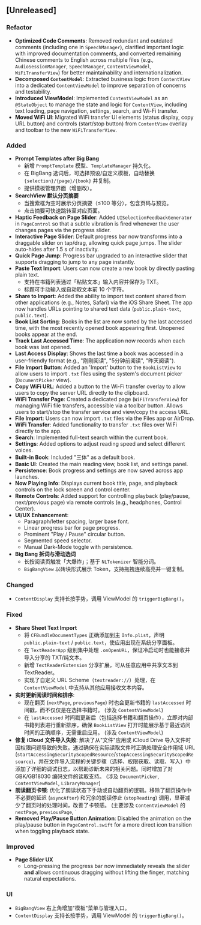 ## [Unreleased]

### Refactor
* **Optimized Code Comments**: Removed redundant and outdated comments (including one in `SpeechManager`), clarified important logic with improved documentation comments, and converted remaining Chinese comments to English across multiple files (e.g., `AudioSessionManager`, `SpeechManager`, `ContentViewModel`, `WiFiTransferView`) for better maintainability and internationalization.
* **Decomposed `ContentModel`**: Extracted business logic from `ContentView` into a dedicated `ContentViewModel` to improve separation of concerns and testability.
* **Introduced ViewModel**: Implemented `ContentViewModel` as an `@StateObject` to manage the state and logic for `ContentView`, including text loading, page navigation, settings, search, and Wi-Fi transfer.
* **Moved WiFi UI**: Migrated WiFi transfer UI elements (status display, copy URL button) and controls (start/stop button) from `ContentView` overlay and toolbar to the new `WiFiTransferView`.

### Added
* **Prompt Templates after Big Bang**  
  * 新增 `PromptTemplate` 模型、`TemplateManager` 持久化。  
  * 在 BigBang 选词后，可选择预设/自定义模板，自动替换 `{selection}/{page}/{book}` 并复制。  
  * 提供模板管理界面（增删改）。
* **SearchView 默认分页摘要**  
  * 当搜索框为空时展示分页摘要（≤100 等分），包含页码与预览。
  * 点击摘要可快速跳转至对应页面。
* **Haptic Feedback on Page Slider**: Added `UISelectionFeedbackGenerator` in `PageControl` so that a subtle vibration is fired whenever the user changes pages via the progress slider.
* **Interactive Page Slider**: Default progress bar now transforms into a draggable slider on tap/drag, allowing quick page jumps. The slider auto-hides after 1.5 s of inactivity.
* **Quick Page Jump**: Progress bar upgraded to an interactive slider that supports dragging to jump to any page instantly.
* **Paste Text Import**: Users can now create a new book by directly pasting plain text.  
  * 支持在书籍列表通过「粘贴文本」输入内容并保存为 TXT。  
  * 标题可手动输入或自动取文本前 10 个字符。
* **Share to Import**: Added the ability to import text content shared from other applications (e.g., Notes, Safari) via the iOS Share Sheet. The app now handles URLs pointing to shared text data (`public.plain-text`, `public.text`).
* **Book List Sorting**: Books in the list are now sorted by the last accessed time, with the most recently opened book appearing first. Unopened books appear at the end.
* **Track Last Accessed Time**: The application now records when each book was last opened.
* **Last Access Display**: Shows the last time a book was accessed in a user-friendly format (e.g., "刚刚阅读", "5分钟前阅读", "昨天阅读").
* **File Import Button**: Added an 'Import' button to the `BookListView` to allow users to import `.txt` files using the system's document picker (`DocumentPicker` view).
* **Copy WiFi URL**: Added a button to the Wi-Fi transfer overlay to allow users to copy the server URL directly to the clipboard.
* **WiFi Transfer Page**: Created a dedicated page (`WiFiTransferView`) for managing WiFi file transfers, accessible via a toolbar button. Allows users to start/stop the transfer service and view/copy the access URL.
* **File Import**: Users can now import `.txt` files via the Files app or AirDrop.
* **WiFi Transfer**: Added functionality to transfer `.txt` files over WiFi directly to the app.
* **Search**: Implemented full-text search within the current book.
* **Settings**: Added options to adjust reading speed and select different voices.
* **Built-in Book**: Included "三体" as a default book.
* **Basic UI**: Created the main reading view, book list, and settings panel.
* **Persistence**: Book progress and settings are now saved across app launches.
* **Now Playing Info**: Displays current book title, page, and playback controls on the lock screen and control center.
* **Remote Controls**: Added support for controlling playback (play/pause, next/previous page) via remote controls (e.g., headphones, Control Center).
* **UI/UX Enhancement**:
  * Paragraph/letter spacing, larger base font.
  * Linear progress bar for page progress.
  * Prominent "Play / Pause" circular button.
  * Segmented speed selector.
  * Manual Dark-Mode toggle with persistence.
* **Big Bang 拆词与滑动选词**
  * 长按阅读页触发「大爆炸」；基于 `NLTokenizer` 智能分词。
  * `BigBangView` 以砖块形式展示 Token，支持拖拽连续高亮并一键复制。

### Changed
* `ContentDisplay` 支持长按手势，调用 ViewModel 的 `triggerBigBang()`。

### Fixed
* **Share Sheet Text Import**  
  * 将 `CFBundleDocumentTypes` 正确添加到主 `Info.plist`，声明 `public.plain-text` / `public.text`，使应用出现在系统分享面板。  
  * 在 `TextReaderApp` 级别集中处理 `.onOpenURL`，保证冷启动时也能接收并导入分享的 TXT/纯文本。
  * 新增 `TextReaderExtension` 分享扩展，可从任意应用中共享文本到 TextReader。
  * 实现了自定义 URL Scheme（`textreader://`）处理，在 `ContentViewModel` 中支持从其他应用接收文本内容。
* **实时更新阅读时间和排序**:
    * 现在翻页 (`nextPage`, `previousPage`) 时也会更新书籍的 `lastAccessed` 时间戳，而不仅仅是在选择书籍时。 (涉及 `ContentViewModel`)
    * 在 `lastAccessed` 时间戳更新后（包括选择书籍和翻页操作），立即对内部书籍列表进行重新排序，确保 `BookListView` 打开时能展示基于最近访问时间的正确顺序，无需重启应用。 (涉及 `ContentViewModel`)
* **修复 iCloud 文件导入失败**: 解决了从"文件"应用或 iCloud Drive 导入文件时因权限问题导致的失败。通过确保在实际读取文件时正确处理安全作用域 URL (`startAccessingSecurityScopedResource`/`stopAccessingSecurityScopedResource`)，并在文件导入流程的关键步骤（选择、权限获取、读取、写入）中添加了详细的调试日志，以帮助诊断未来的相关问题。同时增加了对 GBK/GB18030 编码文件的读取支持。 (涉及 `DocumentPicker`, `ContentViewModel`, `LibraryManager`)
* **朗读翻页卡顿**: 优化了朗读状态下手动或自动翻页的逻辑。移除了翻页操作中不必要的延迟 (`asyncAfter`) 和冗余的朗读停止 (`stopReading`) 调用，显著减少了翻页时的处理时间，改善了卡顿感。 (主要涉及 `ContentViewModel` 的 `nextPage`, `previousPage`, `
* **Removed Play/Pause Button Animation**: Disabled the animation on the play/pause button in `PageControl.swift` for a more direct icon transition when toggling playback state.

### Improved
* **Page Slider UX**
  * Long-pressing the progress bar now immediately reveals the slider **and** allows continuous dragging without lifting the finger, matching natural expectations.

### UI
* `BigBangView` 右上角增加"模板"菜单与管理入口。
* `ContentDisplay` 支持长按手势，调用 ViewModel 的 `triggerBigBang()`。